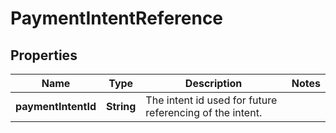 

# PaymentIntentReference


## Properties

| Name | Type | Description | Notes |
|------------ | ------------- | ------------- | -------------|
|**paymentIntentId** | **String** | The intent id used for future referencing of the intent. |  |



